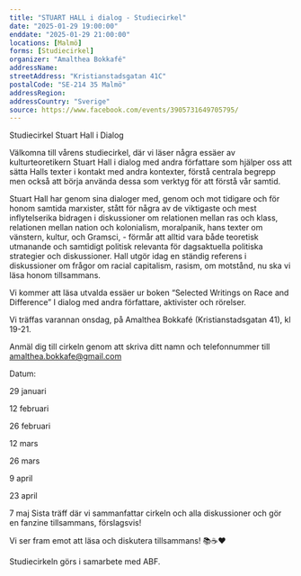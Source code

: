 ```yaml
---
title: "STUART HALL i dialog - Studiecirkel"
date: "2025-01-29 19:00:00"
enddate: "2025-01-29 21:00:00"
locations: [Malmö]
forms: [Studiecirkel]
organizer: "Amalthea Bokkafé"
addressName: 
streetAddress: "Kristianstadsgatan 41C"
postalCode: "SE-214 35 Malmö"
addressRegion:
addressCountry: "Sverige"
source: https://www.facebook.com/events/3905731649705795/
---
```

Studiecirkel Stuart Hall i Dialog

Välkomna till vårens studiecirkel, där vi läser några essäer av kulturteoretikern Stuart Hall i dialog med andra författare som hjälper oss att sätta Halls texter i kontakt med andra kontexter, förstå centrala begrepp men också att börja använda dessa som verktyg för att förstå vår samtid.

Stuart Hall har genom sina dialoger med, genom och mot tidigare och för honom samtida marxister, stått för några av de viktigaste och mest inflytelserika bidragen i diskussioner om relationen mellan ras och klass, relationen mellan nation och kolonialism, moralpanik, hans texter om vänstern, kultur, och Gramsci, - förmår att alltid vara både teoretisk utmanande och samtidigt politisk relevanta för dagsaktuella politiska strategier och diskussioner. Hall utgör idag en ständig referens i diskussioner om frågor om racial capitalism, rasism, om motstånd, nu ska vi läsa honom tillsammans. 

Vi kommer att läsa utvalda essäer ur boken “Selected Writings on Race and Difference” I dialog med andra författare, aktivister och rörelser. 

Vi träffas varannan onsdag, på Amalthea Bokkafé (Kristianstadsgatan 41), kl 19-21. 

Anmäl dig till cirkeln genom att skriva ditt namn och telefonnummer till amalthea.bokkafe@gmail.com


Datum:


29 januari

12 februari

26 februari

12 mars

26 mars

9 april

23 april

7 maj Sista träff där vi sammanfattar cirkeln och alla diskussioner och gör en fanzine tillsammans, förslagsvis!

Vi ser fram emot att läsa och diskutera tillsammans! 📚☕❤️

Studiecirkeln görs i samarbete med ABF. 